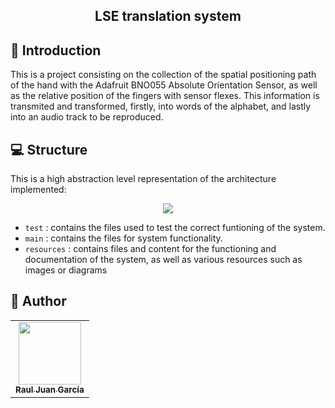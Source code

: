 <h2 align="center">  LSE translation system </h2>

##  📲 Introduction

This is a project consisting on the collection of the spatial positioning path of the hand with the Adafruit BNO055 Absolute Orientation Sensor, as well as the relative position of the fingers with sensor flexes. 
This information is transmited and transformed, firstly, into words of the alphabet, and lastly into an audio track to be reproduced.

## 💻 Structure

This is a high abstraction level representation of the architecture implemented:

<p align="center">
  <img src="https://github.com/Sanctuaryx/TFG/blob/INT/resources/Architecture.png?raw=true" hspace="20">
</p>

* ``test`` : contains the files used to test the correct funtioning of the system.
* ``main`` :  contains the files for system functionality.
* ``resources`` : contains files and content for the functioning and documentation of the system, as well as various resources such as images or diagrams

## 👥 Author
<table>
<tr>
    <td align="center"><a href="https://github.com/Sanctuaryx"><img src="https://avatars.githubusercontent.com/u/80971057?v=4" width="100px;" alt=""/><br /><sub><b>Raul Juan García</b></sub></a></td>
</tr>

